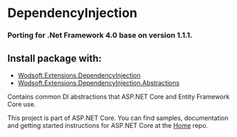 DependencyInjection
===================
### Porting for .Net Framework 4.0 base on version 1.1.1.

## Install package with:
* [Wodsoft.Extensions.DependencyInjection](https://www.nuget.org/packages/Wodsoft.Extensions.DependencyInjection)
* [Wodsoft.Extensions.DependencyInjection.Abstractions](https://www.nuget.org/packages/Wodsoft.Extensions.DependencyInjection.Abstractions)

Contains common DI abstractions that ASP.NET Core and Entity Framework Core use.


This project is part of ASP.NET Core. You can find samples, documentation and getting started instructions for ASP.NET Core at the [Home](https://github.com/aspnet/home) repo.

